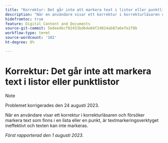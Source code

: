 ```yaml
---
title: "Korrektur: Det går inte att markera text i listor eller punktlistor"
description: "När en användare visar ett korrektur i korrekturläsaren och försöker markera text som finns i en lista eller en punkt, är textmarkeringsverktyget ineffektivt och texten kan inte markeras."
hidefromtoc: true
feature: Digital Content and Documents
source-git-commit: 5edee4bcf02453bdb4e84f24024ab87a6efe2f8b
workflow-type: tm+mt
source-wordcount: '102'
ht-degree: 0%

---
```



# Korrektur: Det går inte att markera text i listor eller punktlistor

<!--WF and WFP TOCs-->

>[!NOTE]
>
>Problemet korrigerades den 24 augusti 2023.

När en användare visar ett korrektur i korrekturläsaren och försöker markera text som finns i en lista eller en punkt, är textmarkeringsverktyget ineffektivt och texten kan inte markeras.

_Först rapporterad den 1 augusti 2023._

